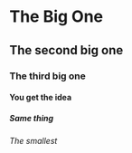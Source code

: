 # The Big One
## The second big one
### The third big one
#### You get the idea
##### Same thing
###### The smallest

